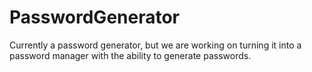 # PasswordGenerator
Currently a password generator, but we are working on turning it into a password manager with the ability to generate passwords.


